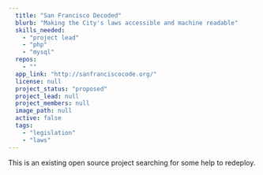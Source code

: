 ```yaml
---
  title: "San Francisco Decoded"
  blurb: "Making the City's laws accessible and machine readable"
  skills_needed: 
    - "project lead"
    - "php"
    - "mysql"
  repos: 
    - ""
  app_link: "http://sanfranciscocode.org/"
  license: null
  project_status: "proposed"
  project_lead: null
  project_members: null
  image_path: null
  active: false
  tags: 
    - "legislation"
    - "laws"
---
```

This is an existing open source project searching for some help to redeploy.